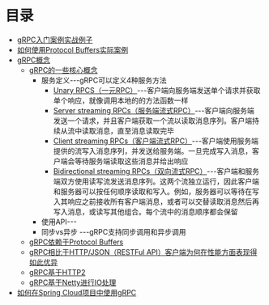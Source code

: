 

# 目录
 * [gRPC入门案例实战例子](https://weread.qq.com/web/reader/71d32370716443e271df020k2023270027b202cb962a56f)
 * [如何使用Protocol Buffers实际案例](https://weread.qq.com/web/reader/71d32370716443e271df020kda432420278da4fb5c6e9ad)
 * [gRPC概念 ](https://weread.qq.com/web/reader/71d32370716443e271df020keb132680275eb160de1d35c)
    * [gRPC的一些核心概念 ](https://weread.qq.com/web/reader/71d32370716443e271df020k5ef32bd02765ef0599381f7)
      * 服务定义---gRPC可以定义4种服务方法
        * [Unary RPCS（一元RPC）](https://weread.qq.com/web/reader/71d32370716443e271df020k07e323f027707e1cd7dc674)---客户端向服务端发送单个请求并获取单个响应，就像调用本地的的方法函数一样 
        * [Server streaming RPCs（服务端流式RPC）](https://weread.qq.com/web/reader/71d32370716443e271df020k07e323f027707e1cd7dc674)---客户端向服务端发送一个请求，并且客户端获取一个流以读取消息序列。客户端持续从流中读取消息，直至消息读取完毕
        * [Client streaming RPCs（客户端流式RPC）](https://weread.qq.com/web/reader/71d32370716443e271df020k07e323f027707e1cd7dc674)---客户端使用服务端提供的流写入消息序列，并发送给服务端。一旦完成写入消息，客户端会等待服务端读取这些消息并给出响应
        * [Bidirectional streaming RPCs（双向流式RPC）](https://weread.qq.com/web/reader/71d32370716443e271df020k07e323f027707e1cd7dc674)---客户端和服务端双方使用读写流发送消息序列。这两个流独立运行，因此客户端和服务器可以按任何顺序读取和写入。例如，服务器可以等待在写入其响应之前接收所有客户端消息，或者可以交替读取消息然后再写入消息，或读写其他组合。每个流中的消息顺序都会保留
      * 使用API---
      *  同步vs异步 ---gRPC支持同步调用和异步调用
    * [gRPC依赖于Protocol Buffers](https://weread.qq.com/web/reader/71d32370716443e271df020kda432420278da4fb5c6e9ad)
    * [gRPC相比于HTTP/JSON（RESTFul API）客户端为何在性能方面表现得如此优异 ](https://weread.qq.com/web/reader/71d32370716443e271df020kc45328f0274c45147dee704)
    * [gRPC基于HTTP2](https://weread.qq.com/web/reader/71d32370716443e271df020k4c5327a02794c56ff4ce24c)
    * [gRPC基于Netty进行IO处理](https://weread.qq.com/web/reader/71d32370716443e271df020ka0a32dd027aa0a080f42962)
 * [如何在Spring Cloud项目中使用gRPC](https://weread.qq.com/web/reader/71d32370716443e271df020k3de32dd027d3def184ad06e)             
